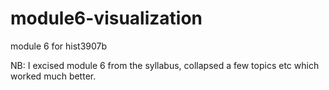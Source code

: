 module6-visualization
=====================

module 6 for hist3907b

NB: I excised module 6 from the syllabus, collapsed a few topics etc which worked much better.
